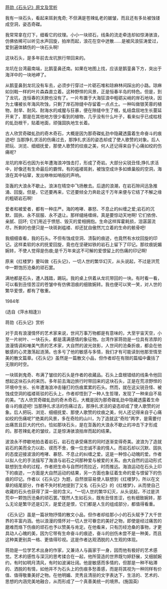 [蒋勋《石头记》原文及赏析](https://www.vrrw.net/wx/9110.html)

我有一块石头，看起来斑剥鬼奇; 不但满是苍辣虬老的皴皱，而且还有多处被蚀镂成空洞，姿态奇磔。

我常常拿在灯下，细看它的纹理。小小一块顽石，线条的流走牵连却如惊涛骇浪，仿佛依稀可以听见水声回旋，拍岸而起，浪花在空中迸散……是被风浪狂涛爱过，爱到遍体鳞伤的一块石头啊!

这块石头，是多年前去龙坑旅行带回来的。

龙坑在台湾最南端，比鹅銮鼻还南。如果在地图上找，应该是鹅銮鼻下方，突出于海洋中的一块地岬了。

从鹅銮鼻到龙坑没有车去，必须步行穿过一片砺石堆和琼麻林间踩出的小路。琼麻如剑戟一样的叶片森森直立着。这种野悍的风景，正是恒春半岛的特色。但是，到了龙坑，连恒春的沃腴也没有了。一片布置于大海狂浪中粗砺尖峭的岸石地块，因为土壤被长年海风吹蚀，只剩了岸石隙缝中存留着一点点土。一种叫做银芙蓉的植物，耐旱、耐风、耐海水的咸腥与狂暴，便在隙缝中生了根，虬结盘屈地生长蔓延开来了，那是在其他地方很少看到的植物，几乎没有什么叶子，看来似乎已成枯枝的虬劲根干，贴着地面，顽强固执地生长着。



古人欣赏奇磔虬劲的奇木奇石，大概是因为那奇磔虬劲中隐藏透露着生命奋斗的痕迹吧! 当那挣扎求活的伤痛过去，那挣扎求活的姿态却成了使人歌赞的对象。后人把玩、浏览、细细抚爱，那使人歌赞的纹痕之美，何人还记得来自于心痛如绞的伤痛呢?

龙坑的岸石也因为长年遭海浪冲蚀击打，形成了奇岩。大部分尖锐丑怪;挣扎求活中，好像还有生命最后的霸悍。有的褴褛斑剥，被蚀空成许多如蜂巢般的空洞，海浪在其中钻窜，发出咻咻如哨般的声响。

澎轰的大浪永不歇止。浪沫在晴空中飞扬散去。后退的浪潮，在岩石隙间迅急推涌、回旋。但是，它还要再来，它还要倾全力奔赴这千万年来便与它结了不解之缘的粗砺岩石啊!

爱者和被爱者，都有一种庄严。海的咆哮、暴怒、不息止的纠缠之爱;岩石的沉默、固执、永不屈服、永不退让。那样缱绻缠绵，真是要惊动天地啊! 它们依傍、亲腻、回环; 它们用近于愤怒、毁灭的爱相拥抱。生命这样挥霍耗损，泪潺潺流尽，所剩的也便只是一块斑剥褴褛、却还犹自傲然兀立着的生命的骸骨吧!

我细细查看，我的石头。不但有蚀成空洞、溃裂的痕迹，也竟然有水纹回旋的印记。这样柔软的水的抚爱回旋，竟也在坚硬如铁的岩石上留下了印记。那纹痕妩媚婉转，不使人觉得是伤痕;是千万年来这不可解的爱恨留上的伤痛的印记啊!

原来《红楼梦》要叫做《石头记》，一切人世的繁华幻灭，从头说起，不过是洪荒中一颗饱历沧桑的顽石罢。

满地都是石头，遭人践踏，踢玩。我的桌上供着从龙坑带回的一块。有时看一看，可以看到丑怪苦涩的苍皱中有仿佛泪痕的细致婉转。我也便可以笑一笑，对人世的繁华爱恨，都有了敬重。

1984年

(选自《萍水相逢》)

蒋勋《石头记》赏析

对于具有浪漫情怀的艺术家来说，世间万事万物都是有意味的，大至宇宙天空，小至一片树叶、一块石头，都是濡满感情的象征物。台湾作家蒋勋是一位具有浓厚的浪漫情调和唯美气质的艺术家，大自然的波光敛影，人世间的沧桑折痕，都会在他敏感的心灵激荡起涟漪。也多亏了他的敏感与多情，我们才有可能读到他那至情至美的散文篇章。《石头记》虽然是一篇散文小品，但作者却在有限的篇幅中囊括了无限的时空。

一块斑剥鬼奇、布满了皱纹的石头是作者的收藏品。石头上盘根错结的线条令他回想起这块石头的来历。多年前去海边旅行时带回来的这块石头，正是在荒凉野悍的环境中生长、长年遭海浪冲击锤打的伤痕累累的石头。然而，就在这尖锐丑怪、被蚀成空洞的褴褛斑驳的石头上，作者却悟到了一种人生哲理，发现了一种来自不易的美。“古人欣赏奇磔虬劲的奇木奇石，大概是因为那奇磔虬劲中隐藏透露着生命奋斗的痕迹吧! 当那挣扎求活的伤痛过去，那挣扎求活的姿态却成了使人歌赞的对象。后人把玩、浏览、细细抚爱、那使人歌赞的纹痕之美，何人还记得来自于心痛如绞的伤痛呢?”绝美的风景，多在奇险的山川，为了造就这“奇险”两字，是需要付出痛苦且巨大的代价。恰如那块石头，是在澎轰的大浪永不歇止的冲击下才形成的。那苍辣虬老的皱纹，正是惊涛骇浪拍岸而起的结果。

波浪永不停歇地拍击着岩石，岩石在承受痛苦的同时逐渐变得奇美。波浪为了造就岩石的美而全力以赴、锲而不舍，像一位忠诚不渝的情人。而岩石却以沉默、固执的态度迎接波浪的咆哮、暴怒、不息止的纠缠之爱。这是一种惊心动魄的爱。作者以拟人化的手法描写了海浪与岩石之间那种爱与被爱的关系。由大自然的运动形式联想到生命的过程，作者把生命与自然时而拉近，时而推远。海浪运动在石头上印下的痕迹，一方面是大自然运动的结果，另一方面也象征着生命的爱与恨留下的伤痕的印记。作者以《石头记》为题，自然很容易使人联想到《红楼梦》，所以在文章的结尾部分，作者不失时机地提到了又名《石头记》的《红楼梦》，从而使自己收藏的石头也获得了深一层的含义。“一切人世的繁华幻灭，从头说起，不过是洪荒中一颗饱历沧桑的顽石罢。”既然人生如石头，既有丑怪苦涩，也有细致婉转，那么无论是繁华还是幻灭，是爱还是恨，它们都是人生的组成部分，都值得看重。

《石头记》虽是一篇状物抒情的散文小品，但作者却给那小小的石头赋予了大千世界的丰富内涵。他以浪漫的情怀对一切人世可眷恋的美好之物，即使是经过痛苦的磨难而烙下伤痕的顽石也予以赞美与肯定。在他看来，只有历经沧桑的事物，才更具动人心魄的美，因为它带有生命奋斗的痕迹，奋斗的创伤未尝不是一种美，而且这种美更别具一格、更值得珍视。这是作者达观洒脱的人生观的体现。

蒋勋是一位学艺术出身的作家，又兼诗人与画家于一身，因而他有极好的艺术感觉。艺术的感性与深沉的思考揉合在一起，他所营造的世界既匀婷舒展，又细腻婉约，有时如明月清风，有时如波澜壮阔。他是敏感而多情的，但那是一种不粘滞的、洒脱的有情，如他并不为石头上的伤痕多愁善感，而是将其视为一种同样有价值、值得敬重美好之物。在他明媚、灵秀且清丽的文字表达下，生活的、艺术的、思想的内涵完美地融合，从而形成了一个真善美统一的境界。(施国英)


